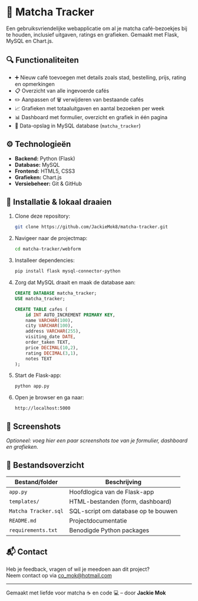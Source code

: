 # 🍵 Matcha Tracker

Een gebruiksvriendelijke webapplicatie om al je matcha café-bezoekjes bij te houden, inclusief uitgaven, ratings en grafieken. Gemaakt met Flask, MySQL en Chart.js.

## 🔍 Functionaliteiten

- ➕ Nieuw café toevoegen met details zoals stad, bestelling, prijs, rating en opmerkingen
- 📋 Overzicht van alle ingevoerde cafés
- ✏️ Aanpassen of 🗑️ verwijderen van bestaande cafés
- 📈 Grafieken met totaaluitgaven en aantal bezoeken per week
- 📊 Dashboard met formulier, overzicht en grafiek in één pagina
- 💾 Data-opslag in MySQL database (`matcha_tracker`)

## ⚙️ Technologieën

- **Backend:** Python (Flask)
- **Database:** MySQL
- **Frontend:** HTML5, CSS3
- **Grafieken:** Chart.js
- **Versiebeheer:** Git & GitHub

## 🧪 Installatie & lokaal draaien

1. Clone deze repository:
   ```bash
   git clone https://github.com/JackieMok8/matcha-tracker.git
   ```

2. Navigeer naar de projectmap:
   ```bash
   cd matcha-tracker/webform
   ```

3. Installeer dependencies:
   ```bash
   pip install flask mysql-connector-python
   ```

4. Zorg dat MySQL draait en maak de database aan:

   ```sql
   CREATE DATABASE matcha_tracker;
   USE matcha_tracker;

   CREATE TABLE cafes (
       id INT AUTO_INCREMENT PRIMARY KEY,
       name VARCHAR(100),
       city VARCHAR(100),
       address VARCHAR(255),
       visiting_date DATE,
       order_taken TEXT,
       price DECIMAL(10,2),
       rating DECIMAL(3,1),
       notes TEXT
   );
   ```

5. Start de Flask-app:
   ```bash
   python app.py
   ```

6. Open je browser en ga naar:
   ```
   http://localhost:5000
   ```

## 📸 Screenshots

*Optioneel: voeg hier een paar screenshots toe van je formulier, dashboard en grafieken.*

## 📁 Bestandsoverzicht

| Bestand/folder        | Beschrijving                      |
|-----------------------|------------------------------------|
| `app.py`              | Hoofdlogica van de Flask-app       |
| `templates/`          | HTML-bestanden (form, dashboard)   |
| `Matcha Tracker.sql`  | SQL-script om database op te bouwen|
| `README.md`           | Projectdocumentatie                |
| `requirements.txt`    | Benodigde Python packages          |

## 📬 Contact

Heb je feedback, vragen of wil je meedoen aan dit project?  
Neem contact op via [co_mok@hotmail.com](mailto:co_mok@hotmail.com)

---

Gemaakt met liefde voor matcha ☕ en code 💻 – door **Jackie Mok**
